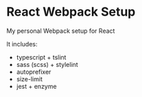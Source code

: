 # React Webpack Setup

My personal Webpack setup for React

It includes:
* typescript + tslint
* sass (scss) + stylelint
* autoprefixer
* size-limit
* jest + enzyme